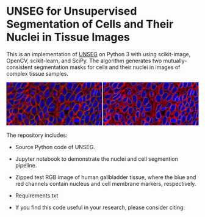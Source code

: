 # UNSEG for Unsupervised Segmentation of Cells and Their Nuclei in Tissue Images

This is an implementation of [UNSEG](https://www.biorxiv.org/content/10.1101/2023.11.13.566842v1) on Python 3 with using  scikit-image, OpenCV, scikit-learn, and SciPy. The algorithm generates two mutually-consistent segmentation masks for cells and their nuclei in images of complex tissue samples. 

![Segmentation Example](content/unseg_segmentation.png)

The repository includes:
* Source Python code of UNSEG.
* Jupyter notebook to demonstrate the nuclei and cell segmention pipeline.
* Zipped test RGB image of human gallbladder tissue, where the blue and red channels contain nucleus and cell membrane markers, respectively.
* Requirements.txt

* If you find this code useful in your research, please consider citing:
